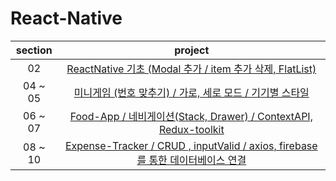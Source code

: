 # React-Native

| section |                                                                           project                                                                           |
| :-----: | :---------------------------------------------------------------------------------------------------------------------------------------------------------: |
|   02    |               [ReactNative 기초 (Modal 추가 / item 추가 삭제, FlatList)](https://github.com/Anjiwoong/React-Native-Study/tree/main/RNCourse)                |
| 04 ~ 05 |            [미니게임 (번호 맞추기) / 가로, 세로 모드 / 기기별 스타일](https://github.com/Anjiwoong/React-Native-Study/tree/main/guess-my-number)            |
| 06 ~ 07 |           [Food-App / 네비게이션(Stack, Drawer) / ContextAPI, Redux-toolkit](https://github.com/Anjiwoong/React-Native-Study/tree/main/food-app)            |
| 08 ~ 10 | [Expense-Tracker / CRUD , inputValid / axios, firebase를 통한 데이터베이스 연결](https://github.com/Anjiwoong/React-Native-Study/tree/main/expense-tracker) |

